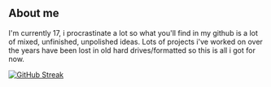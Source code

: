 ## About me
I'm currently 17, i procrastinate a lot so what you'll find in my github is a lot of mixed, unfinished, unpolished ideas.
Lots of projects i've worked on over the years have been lost in old hard drives/formatted so this is all i got for now.

[![GitHub Streak](http://github-readme-streak-stats.herokuapp.com?user=bassusteur&theme=dark&background=000000)](https://git.io/streak-stats)
<!--
**bassusteur/bassusteur** is a ✨ _special_ ✨ repository because its `README.md` (this file) appears on your GitHub profile.

Here are some ideas to get you started:

- 🔭 I’m currently working on ...
- 🌱 I’m currently learning ...
- 👯 I’m looking to collaborate on ...
- 🤔 I’m looking for help with ...
- 💬 Ask me about ...
- 📫 How to reach me: ...
- 😄 Pronouns: ...
- ⚡ Fun fact: ...
-->
